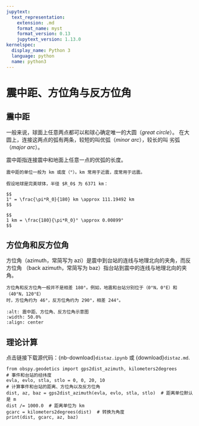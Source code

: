 ```yaml
---
jupytext:
  text_representation:
    extension: .md
    format_name: myst
    format_version: 0.13
    jupytext_version: 1.13.0
kernelspec:
  display_name: Python 3
  language: python
  name: python3
---
```


# 震中距、方位角与反方位角

## 震中距

一般来说，球面上任意两点都可以和球心确定唯一的大圆（*great circle*）。
在大圆上，连接这两点的弧有两条，较短的叫优弧（*minor arc*），较长的叫
劣弧（*major arc*）。

震中距指连接震中和地面上任意一点的优弧的长度。

```{note}
震中距的单位一般为 km 或度（°）。km 常用于近震，度常用于远震。

假设地球是完美球体，半径 $R_0$ 为 6371 km：

$$
1° = \frac{\pi*R_0}{180} km \approx 111.19492 km
$$

$$
1 km = \frac{180}{\pi*R_0}° \approx 0.00899°
$$
```

## 方位角和反方位角

方位角（azimuth，常简写为 azi）是震中到台站的连线与地理北向的夹角，而反方位角
（back azimuth，常简写为 baz）指台站到震中的连线与地理北向的夹角。

```{note}
方位角和反方位角一般并不是相差 180°。例如，地震和台站分别位于（0°N，0°E）和（40°N，120°E）
时，方位角约为 46°，反方位角约为 290°，相差 244°。
```

```{image} az-baz.*
:alt: 震中距、方位角、反方位角示意图
:width: 50.0%
:align: center
```

## 理论计算

点击链接下载源代码：{nb-download}`distaz.ipynb` 或 {download}`distaz.md`.

```{code-cell} ipython3
from obspy.geodetics import gps2dist_azimuth, kilometers2degrees
# 事件和台站的经纬度
evla, evlo, stla, stlo = 0, 0, 20, 10
# 计算事件和台站的距离、方位角以及反方位角
dist, az, baz = gps2dist_azimuth(evla, evlo, stla, stlo)  # 距离单位默认是 m
dist /= 1000.0  # 距离单位为 km
gcarc = kilometers2degrees(dist)  # 转换为角度
print(dist, gcarc, az, baz)
```
